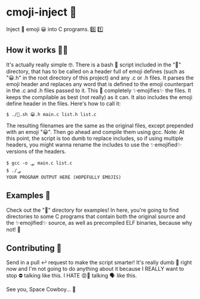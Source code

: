 # cmoji-inject 💉

Inject 💉 emoji 😀 into C programs. 0️⃣ 1️⃣

## How it works 🔩🔧

It's actually really simple 🤓. There is a bash 🐚 script included in the "💉" directory, that has to be called on a header full of emoji defines (such as "😀.h" in the root directory of this project) and any .c or .h files. It parses the emoji header and replaces any word that is defined to the emoji counterpart in the .c and .h files passed to it. This 💯 completely ✨emojifies✨ the files. It keeps the compilable as best (not really) as it can. It also includes the emoji define header in the files. Here's how to call it:

```
$ ./💉.sh 😀.h main.c list.h list.c
```

The resulting filenames are the same as the original files, except prepended with an emoji "😀". Then go ahead and compile them using gcc. Note: At this point, the script is too dumb to replace includes, so if using multiple headers, you might wanna rename the includes to use the ✨emojified✨ versions of the headers.

```
$ gcc -o 🛷 main.c list.c
$ ./🛷
YOUR PROGRAM OUTPUT HERE (HOPEFULLY EMOJIS)
```

## Examples 👀

Check out the "📁" directory for examples! In here, you're going to find directories to some C programs that contain both the original source and the ✨emojified✨ source, as well as precompiled ELF binaries, because why not! 🐬

## Contributing 🤝

Send in a pull ↩ request to make the script smarter! It's really dumb 🦧 right now and I'm not going to do anything about it because I REALLY want to stop ⛔ talking like this. I HATE 😡💢 talking 🗣  like this.

See you, Space Cowboy... 🚬
